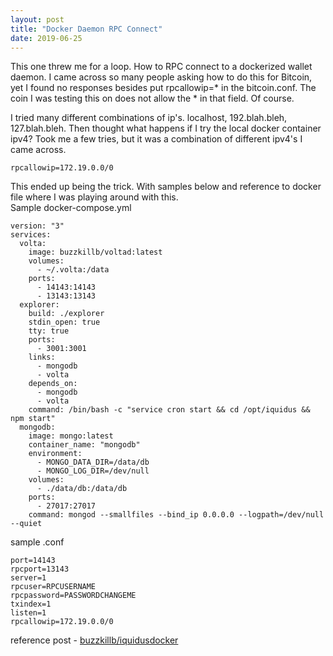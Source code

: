 ```yaml
---
layout: post
title: "Docker Daemon RPC Connect"
date: 2019-06-25
---
```


This one threw me for a loop. How to RPC connect to a dockerized wallet daemon. I came across so many people asking how to do this for Bitcoin, yet I found no responses besides put rpcallowip=* in the bitcoin.conf. The coin I was testing this on does not allow the * in that field. Of course.  

I tried many different combinations of ip's. localhost, 192.blah.bleh, 127.blah.bleh. Then thought what happens if I try the local docker container ipv4? Took me a few tries, but it was a combination of different ipv4's I came across.  
```
rpcallowip=172.19.0.0/0
```
This ended up being the trick. With samples below and reference to docker file where I was playing around with this.  
Sample docker-compose.yml  
```
version: "3"
services:
  volta:
    image: buzzkillb/voltad:latest
    volumes:
      - ~/.volta:/data
    ports:
      - 14143:14143
      - 13143:13143
  explorer:
    build: ./explorer
    stdin_open: true
    tty: true
    ports:
      - 3001:3001
    links:
      - mongodb
      - volta
    depends_on:
      - mongodb
      - volta
    command: /bin/bash -c "service cron start && cd /opt/iquidus && npm start"
  mongodb:
    image: mongo:latest
    container_name: "mongodb"
    environment:
      - MONGO_DATA_DIR=/data/db
      - MONGO_LOG_DIR=/dev/null
    volumes:
      - ./data/db:/data/db
    ports:
      - 27017:27017
    command: mongod --smallfiles --bind_ip 0.0.0.0 --logpath=/dev/null --quiet
```
sample .conf  
```
port=14143
rpcport=13143
server=1
rpcuser=RPCUSERNAME
rpcpassword=PASSWORDCHANGEME
txindex=1
listen=1
rpcallowip=172.19.0.0/0
```
reference post - [buzzkillb/iquidusdocker](https://github.com/buzzkillb/iquidusdocker) 
